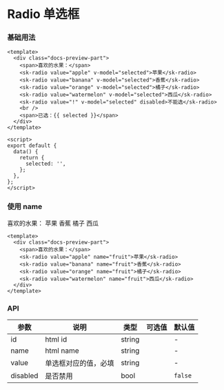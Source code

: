 # Radio 单选框

### 基础用法

<RadioBasic />

```vue
<template>
  <div class="docs-preview-part">
    <span>喜欢的水果：</span>
    <sk-radio value="apple" v-model="selected">苹果</sk-radio>
    <sk-radio value="banana" v-model="selected">香蕉</sk-radio>
    <sk-radio value="orange" v-model="selected">橘子</sk-radio>
    <sk-radio value="watermelon" v-model="selected">西瓜</sk-radio>
    <sk-radio value="!" v-model="selected" disabled>不能选</sk-radio>
    <br />
    <span>已选：{{ selected }}</span>
  </div>
</template>

<script>
export default {
  data() {
    return {
      selected: '',
    };
  },
};
</script>
```

### 使用 name

<div class="docs-preview-part">
  <span>喜欢的水果：</span>
  <sk-radio value="apple" name="fruit">苹果</sk-radio>
  <sk-radio value="banana" name="fruit">香蕉</sk-radio>
  <sk-radio value="orange" name="fruit">橘子</sk-radio>
  <sk-radio value="watermelon" name="fruit">西瓜</sk-radio>
</div>

```vue
<template>
  <div class="docs-preview-part">
    <span>喜欢的水果：</span>
    <sk-radio value="apple" name="fruit">苹果</sk-radio>
    <sk-radio value="banana" name="fruit">香蕉</sk-radio>
    <sk-radio value="orange" name="fruit">橘子</sk-radio>
    <sk-radio value="watermelon" name="fruit">西瓜</sk-radio>
  </div>
</template>
```

### API

| 参数     | 说明                 | 类型   | 可选值 | 默认值  |
| -------- | -------------------- | ------ | ------ | ------- |
| id       | html id              | string |        | -       |
| name     | html name            | string |        | -       |
| value    | 单选框对应的值，必填 | string |        | -       |
| disabled | 是否禁用             | bool   |        | `false` |

